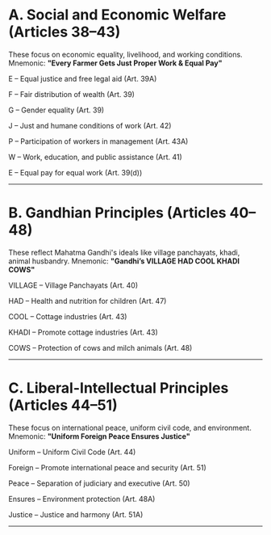 # A. Social and Economic Welfare (Articles 38–43)

These focus on economic equality, livelihood, and working conditions.
Mnemonic: **"Every Farmer Gets Just Proper Work & Equal Pay"**

E – Equal justice and free legal aid (Art. 39A)

F – Fair distribution of wealth (Art. 39)

G – Gender equality (Art. 39)

J – Just and humane conditions of work (Art. 42)

P – Participation of workers in management (Art. 43A)

W – Work, education, and public assistance (Art. 41)

E – Equal pay for equal work (Art. 39(d))



---

# B. Gandhian Principles (Articles 40–48)

These reflect Mahatma Gandhi's ideals like village panchayats, khadi, animal husbandry.
Mnemonic: **"Gandhi’s VILLAGE HAD COOL KHADI COWS"**

VILLAGE – Village Panchayats (Art. 40)

HAD – Health and nutrition for children (Art. 47)

COOL – Cottage industries (Art. 43)

KHADI – Promote cottage industries (Art. 43)

COWS – Protection of cows and milch animals (Art. 48)



---

# C. Liberal-Intellectual Principles (Articles 44–51)

These focus on international peace, uniform civil code, and environment.
Mnemonic: **"Uniform Foreign Peace Ensures Justice"**

Uniform – Uniform Civil Code (Art. 44)

Foreign – Promote international peace and security (Art. 51)

Peace – Separation of judiciary and executive (Art. 50)

Ensures – Environment protection (Art. 48A)

Justice – Justice and harmony (Art. 51A)



---
